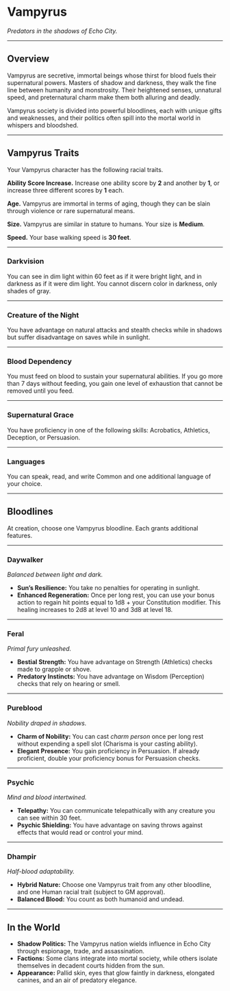 # Vampyrus
*Predators in the shadows of Echo City.*

---

## Overview
Vampyrus are secretive, immortal beings whose thirst for blood fuels their supernatural powers. Masters of shadow and darkness, they walk the fine line between humanity and monstrosity. Their heightened senses, unnatural speed, and preternatural charm make them both alluring and deadly.

Vampyrus society is divided into powerful bloodlines, each with unique gifts and weaknesses, and their politics often spill into the mortal world in whispers and bloodshed.

---

## Vampyrus Traits
Your Vampyrus character has the following racial traits.

**Ability Score Increase.** Increase one ability score by **2** and another by **1**, or increase three different scores by **1** each.

**Age.** Vampyrus are immortal in terms of aging, though they can be slain through violence or rare supernatural means.

**Size.** Vampyrus are similar in stature to humans. Your size is **Medium**.

**Speed.** Your base walking speed is **30 feet**.

---

### **Darkvision**
You can see in dim light within 60 feet as if it were bright light, and in darkness as if it were dim light. You cannot discern color in darkness, only shades of gray.

---

### **Creature of the Night**
You have advantage on natural attacks and stealth checks while in shadows but suffer disadvantage on saves while in sunlight.

---

### **Blood Dependency**
You must feed on blood to sustain your supernatural abilities. If you go more than 7 days without feeding, you gain one level of exhaustion that cannot be removed until you feed.

---

### **Supernatural Grace**
You have proficiency in one of the following skills: Acrobatics, Athletics, Deception, or Persuasion.

---

### **Languages**
You can speak, read, and write Common and one additional language of your choice.

---

## Bloodlines
At creation, choose one Vampyrus bloodline. Each grants additional features.

---

### **Daywalker**
*Balanced between light and dark.*  
- **Sun’s Resilience:** You take no penalties for operating in sunlight.  
- **Enhanced Regeneration:** Once per long rest, you can use your bonus action to regain hit points equal to 1d8 + your Constitution modifier. This healing increases to 2d8 at level 10 and 3d8 at level 18.

---

### **Feral**
*Primal fury unleashed.*  
- **Bestial Strength:** You have advantage on Strength (Athletics) checks made to grapple or shove.  
- **Predatory Instincts:** You have advantage on Wisdom (Perception) checks that rely on hearing or smell.

---

### **Pureblood**
*Nobility draped in shadows.*  
- **Charm of Nobility:** You can cast *charm person* once per long rest without expending a spell slot (Charisma is your casting ability).  
- **Elegant Presence:** You gain proficiency in Persuasion. If already proficient, double your proficiency bonus for Persuasion checks.

---

### **Psychic**
*Mind and blood intertwined.*  
- **Telepathy:** You can communicate telepathically with any creature you can see within 30 feet.  
- **Psychic Shielding:** You have advantage on saving throws against effects that would read or control your mind.

---

### **Dhampir**
*Half-blood adaptability.*  
- **Hybrid Nature:** Choose one Vampyrus trait from any other bloodline, and one Human racial trait (subject to GM approval).  
- **Balanced Blood:** You count as both humanoid and undead.

---

## In the World
- **Shadow Politics:** The Vampyrus nation wields influence in Echo City through espionage, trade, and assassination.  
- **Factions:** Some clans integrate into mortal society, while others isolate themselves in decadent courts hidden from the sun.  
- **Appearance:** Pallid skin, eyes that glow faintly in darkness, elongated canines, and an air of predatory elegance.
